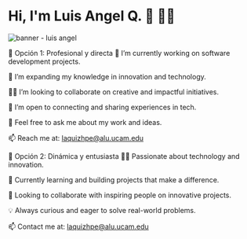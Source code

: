 
# Hi, I'm Luis Angel Q. 👋 👨‍💻

<img src="https://avatars.githubusercontent.com/u/212606662?v=4&size=64" alt="banner - luis angel">


🔹 Opción 1: Profesional y directa
🔭 I’m currently working on software development projects.

🌱 I’m expanding my knowledge in innovation and technology.

👩‍💻 I’m looking to collaborate on creative and impactful initiatives.

🤝 I’m open to connecting and sharing experiences in tech.

💬 Feel free to ask me about my work and ideas.

📫 Reach me at: laquizhpe@alu.ucam.edu

🔹 Opción 2: Dinámica y entusiasta
👩‍💻 Passionate about technology and innovation.

🌟 Currently learning and building projects that make a difference.

🤝 Looking to collaborate with inspiring people on innovative projects.

💡 Always curious and eager to solve real-world problems.

📫 Contact me at: laquizhpe@alu.ucam.edu

